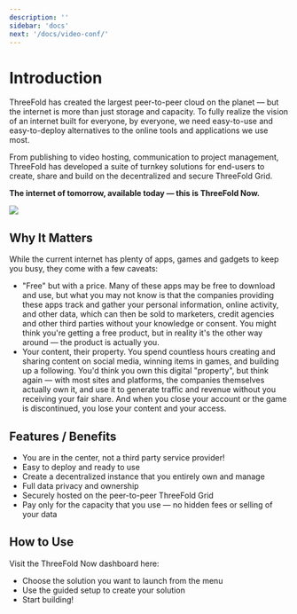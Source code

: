 ```yaml
---
description: ''
sidebar: 'docs'
next: '/docs/video-conf/'
---
```


# Introduction

ThreeFold has created the largest peer-to-peer cloud on the planet — but the internet is more than just storage and capacity. To fully realize the vision of an internet built for everyone, by everyone, we need easy-to-use and easy-to-deploy alternatives to the online tools and applications we use most. 

From publishing to video hosting, communication to project management, ThreeFold has developed a suite of turnkey solutions for end-users to create, share and build on the decentralized and secure ThreeFold Grid. 

**The internet of tomorrow, available today — this is ThreeFold Now.**  

![](./demo_site_overview.png)

## Why It Matters

While the current internet has plenty of apps, games and gadgets to keep you busy, they come with a few caveats: 

- "Free" but with a price. Many of these apps may be free to download and use, but what you may not know is that the companies providing these apps track and gather your personal information, online activity, and other data, which can then be sold to marketers, credit agencies and other third parties without your knowledge or consent. You might think you're getting a free product, but in reality it's the other way around — the product is actually you.
- Your content, their property. You spend countless hours creating and sharing content on social media, winning items in games, and building up a following. You'd think you own this digital "property", but think again — with most sites and platforms, the companies themselves actually own it, and use it to generate traffic and revenue without you receiving your fair share. And when you close your account or the game is discontinued, you lose your content and your access. 

## Features / Benefits

- You are in the center, not a third party service provider!
- Easy to deploy and ready to use 
- Create a decentralized instance that you entirely own and manage
- Full data privacy and ownership
- Securely hosted on the peer-to-peer ThreeFold Grid
- Pay only for the capacity that you use — no hidden fees or selling of your data


## How to Use 

Visit the ThreeFold Now dashboard here: 

- Choose the solution you want to launch from the menu
- Use the guided setup to create your solution
- Start building! 
